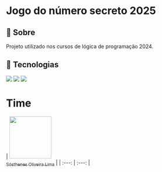 <h1>Jogo do número secreto 2025</h1>

<h2>🔖 Sobre</h2>
<p>Projeto utilizado nos cursos de lógica de programação 2024.</p>

## 🚀 Tecnologias
<div>
  <img src="https://img.shields.io/badge/HTML-239120?style=for-the-badge&logo=html5&logoColor=white">

  <img src="https://img.shields.io/badge/CSS-239120?&style=for-the-badge&logo=css3&logoColor=white">
  
  <img src="https://img.shields.io/badge/JavaScript-F7DF1E?style=for-the-badge&logo=javascript&logoColor=black">
</div>

# Time

| [<img loading="lazy" src="https://avatars.githubusercontent.com/SosthenesLima" width=115><br><sub>Sósthenes Oliveira Lima</sub>](https://github.com/SosthenesLima) |
| :---: | :---: |

